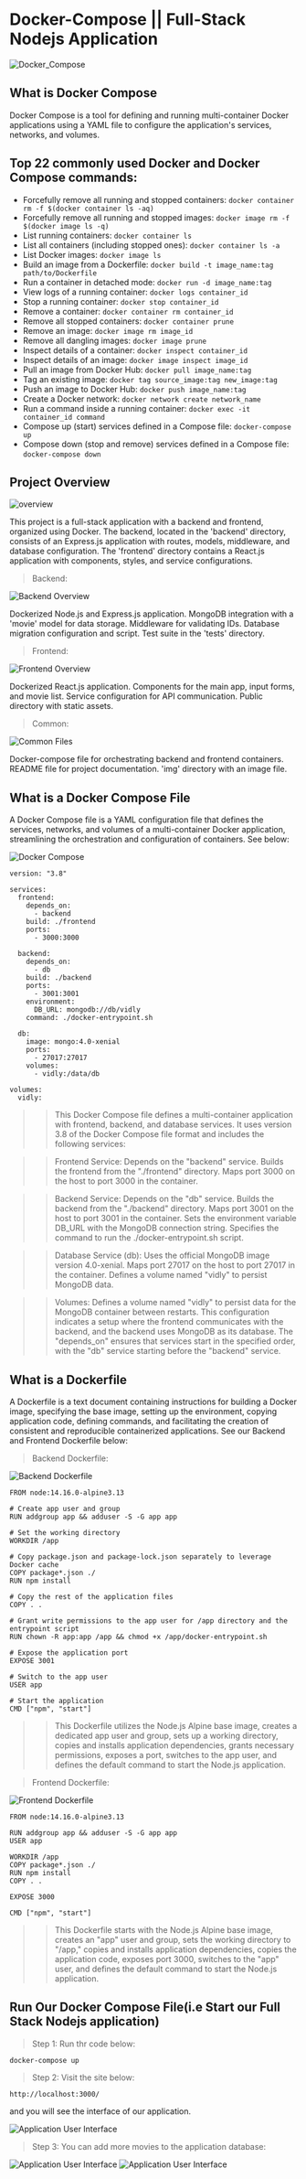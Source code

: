 # Docker-Compose || Full-Stack Nodejs Application

![Docker_Compose](./img/1.png)

## What is Docker Compose

Docker Compose is a tool for defining and running multi-container Docker applications using a YAML file to configure the application's services, networks, and volumes.

## Top 22 commonly used Docker and Docker Compose commands:

- Forcefully remove all running and stopped containers: `docker container rm -f $(docker container ls -aq)`
- Forcefully remove all running and stopped images: `docker image rm -f $(docker image ls -q)`
- List running containers: `docker container ls`
- List all containers (including stopped ones): `docker container ls -a`
- List Docker images: `docker image ls`
- Build an image from a Dockerfile: `docker build -t image_name:tag path/to/Dockerfile`
- Run a container in detached mode: `docker run -d image_name:tag`
- View logs of a running container: `docker logs container_id`
- Stop a running container: `docker stop container_id`
- Remove a container: `docker container rm container_id`
- Remove all stopped containers: `docker container prune`
- Remove an image: `docker image rm image_id`
- Remove all dangling images: `docker image prune`
- Inspect details of a container: `docker inspect container_id`
- Inspect details of an image: `docker image inspect image_id`
- Pull an image from Docker Hub: `docker pull image_name:tag`
- Tag an existing image: `docker tag source_image:tag new_image:tag`
- Push an image to Docker Hub: `docker push image_name:tag`
- Create a Docker network: `docker network create network_name`
- Run a command inside a running container: `docker exec -it container_id command`
- Compose up (start) services defined in a Compose file: `docker-compose up`
- Compose down (stop and remove) services defined in a Compose file: `docker-compose down`

## Project Overview

![overview](./img/1a.png)

This project is a full-stack application with a backend and frontend, organized using Docker. The backend, located in the 'backend' directory, consists of an Express.js application with routes, models, middleware, and database configuration. The 'frontend' directory contains a React.js application with components, styles, and service configurations.

> Backend:

![Backend Overview](./img/1b.png)

Dockerized Node.js and Express.js application.
MongoDB integration with a 'movie' model for data storage.
Middleware for validating IDs.
Database migration configuration and script.
Test suite in the 'tests' directory.

> Frontend:

![Frontend Overview](./img/1c.png)

Dockerized React.js application.
Components for the main app, input forms, and movie list.
Service configuration for API communication.
Public directory with static assets.

> Common:

![Common Files](./img/1g.png)

Docker-compose file for orchestrating backend and frontend containers.
README file for project documentation.
'img' directory with an image file.

## What is a Docker Compose File

A Docker Compose file is a YAML configuration file that defines the services, networks, and volumes of a multi-container Docker application, streamlining the orchestration and configuration of containers. See below:

![Docker Compose](./img/1d.png)

```
version: "3.8"

services:
  frontend:
    depends_on:
      - backend
    build: ./frontend
    ports:
      - 3000:3000

  backend:
    depends_on:
      - db
    build: ./backend
    ports:
      - 3001:3001
    environment:
      DB_URL: mongodb://db/vidly
    command: ./docker-entrypoint.sh

  db:
    image: mongo:4.0-xenial
    ports:
      - 27017:27017
    volumes:
      - vidly:/data/db

volumes:
  vidly:
```

> > This Docker Compose file defines a multi-container application with frontend, backend, and database services. It uses version 3.8 of the Docker Compose file format and includes the following services:

> > Frontend Service:
> > Depends on the "backend" service.
> > Builds the frontend from the "./frontend" directory.
> > Maps port 3000 on the host to port 3000 in the container.

> > Backend Service:
> > Depends on the "db" service.
> > Builds the backend from the "./backend" directory.
> > Maps port 3001 on the host to port 3001 in the container.
> > Sets the environment variable DB_URL with the MongoDB connection string.
> > Specifies the command to run the ./docker-entrypoint.sh script.

> > Database Service (db):
> > Uses the official MongoDB image version 4.0-xenial.
> > Maps port 27017 on the host to port 27017 in the container.
> > Defines a volume named "vidly" to persist MongoDB data.

> > Volumes:
> > Defines a volume named "vidly" to persist data for the MongoDB container between restarts.
> > This configuration indicates a setup where the frontend communicates with the backend, and the backend uses MongoDB as its database. The "depends_on" ensures that services start in the specified order, with the "db" service starting before the "backend" service.

## What is a Dockerfile

A Dockerfile is a text document containing instructions for building a Docker image, specifying the base image, setting up the environment, copying application code, defining commands, and facilitating the creation of consistent and reproducible containerized applications. See our Backend and Frontend Dockerfile below:

> Backend Dockerfile:

![Backend Dockerfile](./img/1f.png)

```
FROM node:14.16.0-alpine3.13

# Create app user and group
RUN addgroup app && adduser -S -G app app

# Set the working directory
WORKDIR /app

# Copy package.json and package-lock.json separately to leverage Docker cache
COPY package*.json ./
RUN npm install

# Copy the rest of the application files
COPY . .

# Grant write permissions to the app user for /app directory and the entrypoint script
RUN chown -R app:app /app && chmod +x /app/docker-entrypoint.sh

# Expose the application port
EXPOSE 3001

# Switch to the app user
USER app

# Start the application
CMD ["npm", "start"]
```

> > This Dockerfile utilizes the Node.js Alpine base image, creates a dedicated app user and group, sets up a working directory, copies and installs application dependencies, grants necessary permissions, exposes a port, switches to the app user, and defines the default command to start the Node.js application.

> Frontend Dockerfile:

![Frontend Dockerfile](./img/1e.png)

```
FROM node:14.16.0-alpine3.13

RUN addgroup app && adduser -S -G app app
USER app

WORKDIR /app
COPY package*.json ./
RUN npm install
COPY . .

EXPOSE 3000

CMD ["npm", "start"]
```

> > This Dockerfile starts with the Node.js Alpine base image, creates an "app" user and group, sets the working directory to "/app," copies and installs application dependencies, copies the application code, exposes port 3000, switches to the "app" user, and defines the default command to start the Node.js application.

## Run Our Docker Compose File(i.e Start our Full Stack Nodejs application)

> Step 1: Run thr code below:

```
docker-compose up
```

> Step 2: Visit the site below:

```
http://localhost:3000/
```

and you will see the interface of our application.

![Application User Interface](./img/2.png)

> Step 3: You can add more movies to the application database:

![Application User Interface](./img/3.png)
![Application User Interface](./img/4.png)
